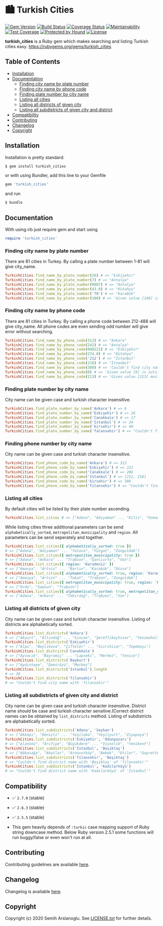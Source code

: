 # 🏙️ Turkish Cities
[![Gem Version](https://badge.fury.io/rb/turkish_cities.svg)](https://rubygems.org/gems/turkish_cities)
[![Build Status](https://travis-ci.org/sarslanoglu/turkish_cities.svg?branch=master)](https://travis-ci.org/sarslanoglu/turkish_cities)
[![Coverage Status](https://coveralls.io/repos/github/sarslanoglu/turkish_cities/badge.svg?branch=master)](https://coveralls.io/github/sarslanoglu/turkish_cities?branch=master)
[![Maintainability](https://api.codeclimate.com/v1/badges/c1dbe0cef353b152956e/maintainability)](https://codeclimate.com/github/sarslanoglu/turkish_cities/maintainability)
[![Test Coverage](https://api.codeclimate.com/v1/badges/c1dbe0cef353b152956e/test_coverage)](https://codeclimate.com/github/sarslanoglu/turkish_cities/test_coverage)
[![Protected by Hound](https://img.shields.io/badge/Protected_by-Hound-a873d1.svg)](https://houndci.com)
[![License](https://img.shields.io/github/license/sarslanoglu/turkish_cities.svg)](https://opensource.org/licenses/MIT)

**turkish_cities** is a Ruby gem which makes searching and listing Turkish cities easy. https://rubygems.org/gems/turkish_cities

## Table of Contents
* [Installation](#installation)
* [Documentation](#documentation)
  * [Finding city name by plate number](#finding-city-name-by-plate-number)
  * [Finding city name by phone code](#finding-city-name-by-phone-code)
  * [Finding plate number by city name](#finding-plate-number-by-city-name)
  * [Listing all cities](#listing-all-cities)
  * [Listing all districts of given city](#listing-all-districts-of-given-city)
  * [Listing all subdistricts of given city and district](#listing-all-subdistricts-of-given-city-and-district)
* [Compatibility](#compatibility)
* [Contributing](#contributing)
* [Changelog](#changelog)
* [Copyright](#copyright)

## Installation

Installation is pretty standard:

```sh
$ gem install turkish_cities
```

or with using Bundler, add this line to your Gemfile

```rb
gem 'turkish_cities'
```

and run

```sh
$ bundle
```

## Documentation

With using irb just require gem and start using

```ruby
require 'turkish_cities'
```

### Finding city name by plate number

There are 81 cities in Turkey. By calling a plate number between 1-81 will give city_name.

```ruby
TurkishCities.find_name_by_plate_number(26) # => "Eskişehir"
TurkishCities.find_name_by_plate_number(7) # => "Antalya"
TurkishCities.find_name_by_plate_number(0007) # => "Antalya"
TurkishCities.find_name_by_plate_number(43.0) # => "Kütahya"
TurkishCities.find_name_by_plate_number('78') # => "Karabük"
TurkishCities.find_name_by_plate_number(100) # => 'Given value [100] is outside bounds of 1 to 81.'
```

### Finding city name by phone code

There are 81 cities in Turkey. By calling a phone code between 212-488 will give city_name. All phone codes are even sending odd number will give error without searching.

```ruby
TurkishCities.find_name_by_phone_code(312) # => "Ankara"
TurkishCities.find_name_by_phone_code(242) # => "Antalya"
TurkishCities.find_name_by_phone_code(000222) # => "Eskişehir"
TurkishCities.find_name_by_phone_code(274.0) # => "Kütahya"
TurkishCities.find_name_by_phone_code('212') # => "İstanbul"
TurkishCities.find_name_by_phone_code(216) # => "İstanbul"
TurkishCities.find_name_by_phone_code(360) # => 'Couldn't find city name with phone code 360'
TurkishCities.find_name_by_phone_code(0) # => 'Given value [0] is outside bounds of 212 to 488.'
TurkishCities.find_name_by_phone_code(213) # => 'Given value [213] must be an even number.'
```

### Finding plate number by city name

City name can be given case and turkish character insensitive.

```ruby
TurkishCities.find_plate_number_by_name('Ankara') # => 6
TurkishCities.find_plate_number_by_name('Eskişehir') # => 26
TurkishCities.find_plate_number_by_name('Canakkale') # => 17
TurkishCities.find_plate_number_by_name('Istanbul') # => 34
TurkishCities.find_plate_number_by_name('kirsehir') # => 40
TurkishCities.find_plate_number_by_name('falansehir') # => "Couldn't find city name with 'falansehir'"
```

### Finding phone number by city name

City name can be given case and turkish character insensitive.

```ruby
TurkishCities.find_phone_code_by_name('Ankara') # => 312
TurkishCities.find_phone_code_by_name('Eskişehir') # => 222
TurkishCities.find_phone_code_by_name('Canakkale') # => 286
TurkishCities.find_phone_code_by_name('Istanbul') # => [212, 216]
TurkishCities.find_phone_code_by_name('kirsehir') # => 386
TurkishCities.find_phone_code_by_name('filansehir') # => "Couldn't find city name with 'filansehir'"
```

### Listing all cities

By default cities will be listed by their plate number ascending.

```ruby
TurkishCities.list_cities # => ["Adana", "Adıyaman" ... "Kilis", "Osmaniye", "Düzce"]
```

While listing cities three additional parameters can be send ```alphabetically_sorted```, ```metropolitan_municipality``` and ```region```. All parameters can be send seperately and together.

```ruby
TurkishCities.list_cities({ alphabetically_sorted: true })
# => ["Adana", "Adıyaman" ... "Yalova", "Yozgat", "Zonguldak"]
TurkishCities.list_cities({ metropolitan_municipality: true })
# => ["Adana", "Ankara" ... "Trabzon", "Şanlıurfa", "Van"]
TurkishCities.list_cities({ region: 'Karadeniz' })
# => ["Amasya", "Artvin" ... "Bartın", "Karabük", "Düzce"]
TurkishCities.list_cities({ alphabetically_sorted: true, region: 'Karadeniz' })
# => ["Amasya", "Artvin" ... "Tokat", "Trabzon", "Zonguldak"]
TurkishCities.list_cities({ metropolitan_municipality: true, region: 'Karadeniz' })
# => ["Ordu", "Samsun", "Trabzon"]
TurkishCities.list_cities({ alphabetically_sorted: true, metropolitan_municipality: true })
# => ["Adana", "Ankara" ... "Tekirdağ", "Trabzon", "Van"]
```

### Listing all districts of given city

City name can be given case and turkish character insensitive. Listing of districts are alphabetically sorted.

```ruby
TurkishCities.list_districts('Ankara')
# => ["Akyurt", "Altındağ" ... "Sincan", "Şereflikoçhisar", "Yenimahalle"]
TurkishCities.list_districts('Eskişehir')
# => ["Alpu", "Beylikova", "Çifteler" ... "Sivrihisar", "Tepebaşı"]
TurkishCities.list_districts('Canakkale')
# => ["Ayvacık", "Bayramiç" ... "Lapseki", "Merkez", "Yenice"]
TurkishCities.list_districts('Bayburt')
# => ["Aydıntepe", "Demirözü", "Merkez"]
TurkishCities.list_districts('Istanbul').length
# => 39
TurkishCities.list_districts('filansehir')
# => "Couldn't find city name with 'filansehir'"
```

### Listing all subdistricts of given city and district

City name can be given case and turkish character insensitive. District name should be case and turkish character sensitive.(Correct district names can be obtained by ```list_districts``` method. Listing of subdistricts are alphabetically sorted.

```ruby
TurkishCities.list_subdistricts('Adana', 'Seyhan')
# => ["Akkapı", "Denizli" ... "Yeşiloba", "Yeşilyurt", "Ziyapaşa"]
TurkishCities.list_subdistricts('Eskişehir', 'Odunpazarı')
# => ["Alanönü", "Arifiye", "Büyükdere" ... "Vişnelik", "Yenikent"]
TurkishCities.list_subdistricts('Istanbul', 'Beşiktaş')
# => ["Abbasağa", "Akatlar", "Arnavutköy", "Bebek", "Etiler", "Gayrettepe", "Levazım", "Levent", "Ortaköy", "Türkali"]
TurkishCities.list_subdistricts('filansehir', 'Beşiktaş')
# => "Couldn't find district name with 'Beşiktaş' of 'filansehir'"
TurkishCities.list_subdistricts('İstanbul', 'Kadılarköyü')
# => "Couldn't find district name with 'Kadılarköyü' of 'İstanbul'"
```

## Compatibility

- ✅ `2.7.0` (stable)
- ✅ `2.6.3` (stable)
- ✅ `2.5.5` (stable)

- This gem heavily depends of ```:turkic``` case mapping support of Ruby string downcase method. Below Ruby version 2.5.1 some functions will run buggy/false or even won't run at all.

## Contributing

Contributing guidelines are available [here](CONTRIBUTING.md).

## Changelog

Changelog is available [here](CHANGELOG.md).

## Copyright

Copyright (c) 2020 Semih Arslanoglu. See [LICENSE.txt](LICENSE.txt) for
further details.
